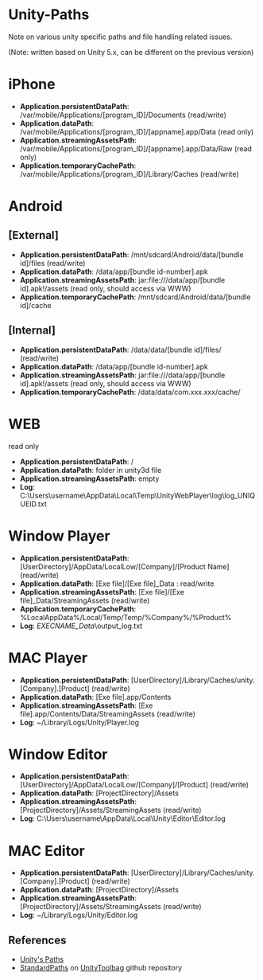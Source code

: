 # Unity-Paths
Note on various unity specific paths and file handling related issues.

(Note: written based on Unity 5.x, can be different on the previous version)


iPhone
=======
* **Application.persistentDataPath**: /var/mobile/Applications/[program_ID]/Documents  (read/write)
* **Application.dataPath**: /var/mobile/Applications/[program_ID]/[appname].app/Data  (read only)
* **Application.streamingAssetsPath**: /var/mobile/Applications/[program_ID]/[appname].app/Data/Raw   (read only)
* **Application.temporaryCachePath**: /var/mobile/Applications/[program_ID]/Library/Caches  (read/write)

Android
=======

[External]
----------
* **Application.persistentDataPath**: /mnt/sdcard/Android/data/[bundle id]/files  (read/write)
* **Application.dataPath**: /data/app/[bundle id-number].apk
* **Application.streamingAssetsPath**: jar:file:///data/app/[bundle id].apk!/assets  (read only, should access via WWW)
* **Application.temporaryCachePath**: /mnt/sdcard/Android/data/[bundle id]/cache

[Internal]
----------
* **Application.persistentDataPath**: /data/data/[bundle id]/files/  (read/write)
* **Application.dataPath**: /data/app/[bundle id-number].apk
* **Application.streamingAssetsPath**: jar:file:///data/app/[bundle id].apk!/assets  (read only, should access via WWW)
* **Application.temporaryCachePath**: /data/data/com.xxx.xxx/cache/

WEB
====
read only

* **Application.persistentDataPath**: /
* **Application.dataPath**: folder in unity3d file
* **Application.streamingAssetsPath**: empty
* **Log**: C:\Users\username\AppData\Local\Temp\UnityWebPlayer\log\log_UNIQUEID.txt

Window Player
=============
* **Application.persistentDataPath**: [UserDirectory]/AppData/LocalLow/[Company]/[Product Name]  (read/write)
* **Application.dataPath**: [Exe file]/[Exe file]_Data : read/write
* **Application.streamingAssetsPath**: [Exe file]/[Exe file]_Data/StreamingAssets  (read/write)
* **Application.temporaryCachePath**: %LocalAppData%/Local/Temp/Temp/%Company%/%Product%
* **Log**: _EXECNAME_Data_\output_log.txt

MAC Player
==========
* **Application.persistentDataPath**: [UserDirectory]/Library/Caches/unity.[Company].[Product] (read/write)
* **Application.dataPath**: [Exe file].app/Contents
* **Application.streamingAssetsPath**: [Exe file].app/Contents/Data/StreamingAssets (read/write)
* **Log**: ~/Library/Logs/Unity/Player.log

Window Editor
=============
* **Application.persistentDataPath**: [UserDirectory]/AppData/LocalLow/[Company]/[Product]  (read/write)
* **Application.dataPath**: [ProjectDirectory]/Assets
* **Application.streamingAssetsPath**: [ProjectDirectory]/Assets/StreamingAssets	 (read/write)
* **Log**: C:\Users\username\AppData\Local\Unity\Editor\Editor.log

MAC Editor
==========
* **Application.persistentDataPath**: [UserDirectory]/Library/Caches/unity.[Company].[Product]  (read/write)
* **Application.dataPath**: [ProjectDirectory]/Assets
* **Application.streamingAssetsPath**: [ProjectDirectory]/Assets/StreamingAssets  (read/write)
* **Log**: ~/Library/Logs/Unity/Editor.log


## References

* [Unity's Paths](http://masa795.hatenablog.jp/entry/2013/05/14/100024)
* [StandardPaths](https://github.com/nickgravelyn/UnityToolbag/tree/master/StandardPaths) on [UnityToolbag](https://github.com/nickgravelyn/UnityToolbag) github repository
